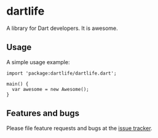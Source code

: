 # dartlife

A library for Dart developers. It is awesome.

## Usage

A simple usage example:

    import 'package:dartlife/dartlife.dart';

    main() {
      var awesome = new Awesome();
    }

## Features and bugs

Please file feature requests and bugs at the [issue tracker][tracker].

[tracker]: http://example.com/issues/replaceme
